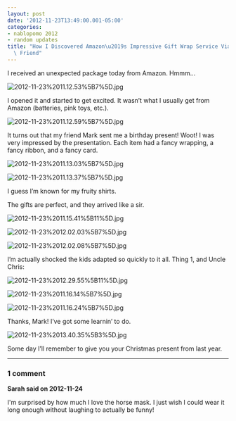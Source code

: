 ```yaml
---
layout: post
date: '2012-11-23T13:49:00.001-05:00'
categories:
- nablopomo 2012
- random updates
title: "How I Discovered Amazon\u2019s Impressive Gift Wrap Service Via a Generous\
  \ Friend"
---
```



I received an unexpected package today from Amazon. Hmmm…

![2012-11-23%2011.12.53%5B7%5D.jpg](2012-11-23%2011.12.53%5B7%5D.jpg)

I opened it and started to get excited. It wasn’t what I usually get from Amazon (batteries, pink toys, etc.).

![2012-11-23%2011.12.59%5B7%5D.jpg](2012-11-23%2011.12.59%5B7%5D.jpg)

It turns out that my friend Mark sent me a birthday present! Woot! I was very impressed by the presentation. Each item had a fancy wrapping, a fancy ribbon, and a fancy card.

![2012-11-23%2011.13.03%5B7%5D.jpg](2012-11-23%2011.13.03%5B7%5D.jpg)

![2012-11-23%2011.13.37%5B7%5D.jpg](2012-11-23%2011.13.37%5B7%5D.jpg)

I guess I’m known for my fruity shirts. 

The gifts are perfect, and they arrived like a sir.

![2012-11-23%2011.15.41%5B11%5D.jpg](2012-11-23%2011.15.41%5B11%5D.jpg)

![2012-11-23%2012.02.03%5B7%5D.jpg](2012-11-23%2012.02.03%5B7%5D.jpg)

![2012-11-23%2012.02.08%5B7%5D.jpg](2012-11-23%2012.02.08%5B7%5D.jpg)

I’m actually shocked the kids adapted so quickly to it all. Thing 1, and Uncle Chris:

![2012-11-23%2012.29.55%5B11%5D.jpg](2012-11-23%2012.29.55%5B11%5D.jpg)

![2012-11-23%2011.16.14%5B7%5D.jpg](2012-11-23%2011.16.14%5B7%5D.jpg)

![2012-11-23%2011.16.24%5B7%5D.jpg](2012-11-23%2011.16.24%5B7%5D.jpg)

Thanks, Mark! I’ve got some learnin’ to do.

![2012-11-23%2013.40.35%5B3%5D.jpg](2012-11-23%2013.40.35%5B3%5D.jpg)  

Some day I’ll remember to give you your Christmas present from last year.

---

### 1 comment

**Sarah said on 2012-11-24**

I'm surprised by how much I love the horse mask.  I just wish I could wear it long enough without laughing to actually be funny!

